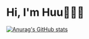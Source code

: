# Hi, I'm Huu👋👨‍💻

[![Anurag's GitHub stats](https://github-readme-stats.vercel.app/api?username=conghuule)](https://github.com/anuraghazra/github-readme-stats)
